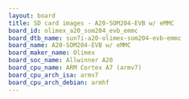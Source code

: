 ```yaml
---
layout: board
title: SD card images - A20-SOM204-EVB w/ eMMC
board_id: olimex_a20_som204_evb_emmc
board_dtb_name: sun7i-a20-olimex-som204-evb-emmc
board_name: A20-SOM204-EVB w/ eMMC
board_maker_name: Olimex
board_soc_name: Allwinner A20
board_cpu_name: ARM Cortex A7 (armv7)
board_cpu_arch_isa: armv7
board_cpu_arch_debian: armhf
---
```

